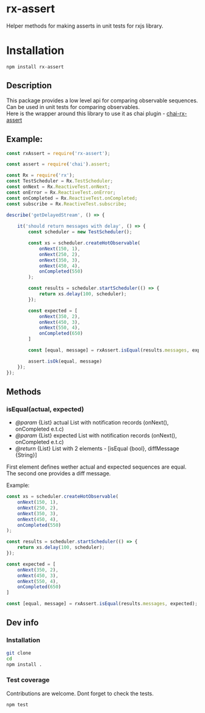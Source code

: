 # rx-assert
Helper methods for making asserts in unit tests for rxjs library.

# Installation
```
npm install rx-assert
```

## Description
This package provides a low level api for comparing observable sequences.
Can be used in unit tests for comparing observables.</br>
Here is the wrapper around this library to use it as chai plugin - [chai-rx-assert](https://github.com/AlexMost/chai-rx-assert)

## Example:
```javascript
const rxAssert = require('rx-assert');

const assert = require('chai').assert;

const Rx = require('rx');
const TestScheduler = Rx.TestScheduler;
const onNext = Rx.ReactiveTest.onNext;
const onError = Rx.ReactiveTest.onError;
const onCompleted = Rx.ReactiveTest.onCompleted;
const subscribe = Rx.ReactiveTest.subscribe;

describe('getDelayedStream', () => {
    
    it('should return messages with delay', () => {
        const scheduler = new TestScheduler();

        const xs = scheduler.createHotObservable(
            onNext(150, 1),
            onNext(250, 2),
            onNext(350, 3),
            onNext(450, 4),
            onCompleted(550)
        );

        const results = scheduler.startScheduler(() => {
            return xs.delay(100, scheduler);
        });

        const expected = [
            onNext(350, 2),
            onNext(450, 3),
            onNext(550, 4),
            onCompleted(650)
        ]

        const [equal, message] = rxAssert.isEqual(results.messages, expected);

        assert.isOk(equal, message)
    });
});

```

## Methods
### isEqual(actual, expected)
* *@param* {List} actual List with notification records (onNext(), onCompleted e.t.c)
* *@param* {List} expected List with notification records (onNext(), onCompleted e.t.c)
* *@return* {List} List with 2 elements - [isEqual {bool}, diffMessage {String}]

First element defines wether actual and expected sequences are equal.</br>
The second one provides a diff message.

Example:

```javascript
const xs = scheduler.createHotObservable(
    onNext(150, 1),
    onNext(250, 2),
    onNext(350, 3),
    onNext(450, 4),
    onCompleted(550)
);

const results = scheduler.startScheduler(() => {
    return xs.delay(100, scheduler);
});

const expected = [
    onNext(350, 2),
    onNext(450, 3),
    onNext(550, 4),
    onCompleted(650)
]

const [equal, message] = rxAssert.isEqual(results.messages, expected);
```

## Dev info
### Installation
```bash
git clone
cd
npm install .
```

### Test coverage
Contributions are welcome. Dont forget to check the tests.

```bash
npm test
```

